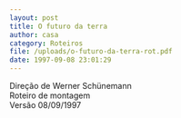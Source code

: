 ```yaml
---
layout: post
title: O futuro da terra
author: casa
category: Roteiros
file: /uploads/o-futuro-da-terra-rot.pdf
date: 1997-09-08 23:01:29
---
```

Direção de Werner Schünemann\
Roteiro de montagem\
Versão 08/09/1997